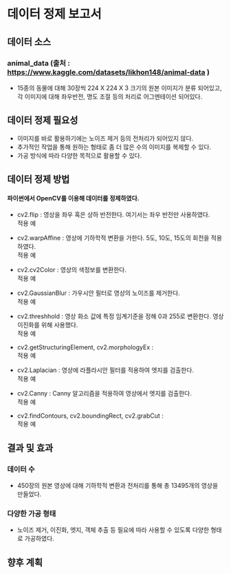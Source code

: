 # 데이터 정제 보고서
## 데이터 소스
### animal_data (출처 : https://www.kaggle.com/datasets/likhon148/animal-data )
- 15종의 동물에 대해 30장씩 224 X 224 X 3 크기의 원본 이미지가 분류 되어있고, <br>
각 이미지에 대해 좌우반전, 명도 조절 등의 처리로 어그멘테이션 되어있다.
## 데이터 정제 필요성
- 이미지를 바로 활용하기에는 노이즈 제거 등의 전처리가 되어있지 않다.
- 추가적인 작업을 통해 원하는 형태로 좀 더 많은 수의 이미지를 복제할 수 있다.
- 가공 방식에 따라 다양한 목적으로 활용할 수 있다.
## 데이터 정제 방법
#### 파이썬에서 OpenCV를 이용해 데이터를 정제하였다. 
- cv2.flip : 영상을 좌우 혹은 상하 반전한다. 여기서는 좌우 반전만 사용하였다.<br>
적용 예<br>

- cv2.warpAffine : 영상에 기하학적 변환을 가한다. 5도, 10도, 15도의 회전을 적용하였다.<br>
적용 예<br>

- cv2.cv2Color : 영상의 색정보를 변환한다.<br>
적용 예<br>

- cv2.GaussianBlur : 가우시안 필터로 영상의 노이즈를 제거한다.<br>
적용 예<br>

- cv2.threshhold : 영상 화소 값에 특정 임계기준을 정해 0과 255로 변환한다. 영상 이진화를 위해 사용했다.<br>
적용 예<br>

- cv2.getStructuringElement, cv2.morphologyEx : <br>
적용 예<br>

- cv2.Laplacian : 영상에 라플라시안 필터를 적용하여 엣지를 검출한다.<br>
적용 예<br>

- cv2.Canny : Canny 알고리즘을 적용하여 영상에서 엣지를 검출한다.<br>
적용 예<br>

- cv2.findContours, cv2.boundingRect, cv2.grabCut : <br>
적용 예<br>

## 결과 및 효과
### 데이터 수
- 450장의 원본 영상에 대해 기하학적 변환과 전처리를 통해 총 13495개의 영상을 만들었다. 
### 다양한 가공 형태
- 노이즈 제거, 이진화, 엣지, 객체 추출 등 필요에 따라 사용할 수 있도록 다양한 형태로 가공하였다.
## 향후 계획
